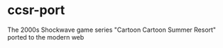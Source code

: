 # ccsr-port
The 2000s Shockwave game series "Cartoon Cartoon Summer Resort" ported to the modern web
